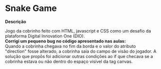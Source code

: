 # Snake Game
**Descrição**
<p>Jogo da cobrinho feito com HTML, javascript e CSS como um desafio da plataforma Digital Innovation One (DIO). <br/>
<strong> Corrigi um pequeno bug no código apresentado nas aulas: </strong> <br/>
Quando a cobrinha chegava no fim da borda e o valor do atributo "direction" fosse alterado, a cobrinha saia do campo de visão do jogador. A solução que propôs foi adicionar outras condições ao if que checava se a cobrinha estava ou não dentro do espaço visível da tag canvas.
<p>